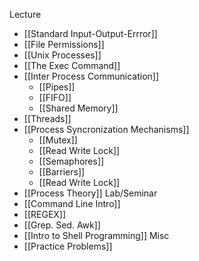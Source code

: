 Lecture
- [[Standard Input-Output-Errror]]
- [[File Permissions]]
- [[Unix Processes]]
- [[The Exec Command]]
- [[Inter Process Communication]]
	- [[Pipes]]
	- [[FIFO]]
	- [[Shared Memory]]
- [[Threads]]
- [[Process Syncronization Mechanisms]]
	- [[Mutex]]
	- [[Read Write Lock]]
	- [[Semaphores]]
	- [[Barriers]]
	- [[Read Write Lock]]
- [[Process Theory]]
Lab/Seminar
- [[Command Line Intro]]
- [[REGEX]]
- [[Grep. Sed. Awk]]
- [[Intro to Shell Programming]]
Misc
- [[Practice Problems]]